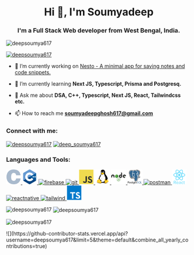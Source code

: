 <h1 align="center">Hi 👋, I'm Soumyadeep</h1>
<h3 align="center">I'm a Full Stack Web developer from West Bengal, India.</h3>

<p align="left"> <img src="https://komarev.com/ghpvc/?username=deepsoumya617&label=Profile%20views&color=0e75b6&style=flat" alt="deepsoumya617" /> </p>

<p align="left"> <a href="https://github.com/ryo-ma/github-profile-trophy"><img src="https://github-profile-trophy.vercel.app/?username=deepsoumya617" alt="deepsoumya617" /></a> </p>

- 🔭 I’m currently working on [Nesto - A minimal app for saving notes and code snippets.](https://github.com/deepsoumya617/Nesto)

- 🌱 I’m currently learning **Next JS, Typescript, Prisma and Postgresq.**

- 💬 Ask me about **DSA, C++, Typescript, Next JS, React, Tailwindcss etc.**

- 📫 How to reach me **soumyadeepghosh617@gmail.com**

<h3 align="left">Connect with me:</h3>
<p align="left">
<a href="https://linkedin.com/in/deepsoumya617" target="blank"><img align="center" src="https://raw.githubusercontent.com/rahuldkjain/github-profile-readme-generator/master/src/images/icons/Social/linked-in-alt.svg" alt="deepsoumya617" height="30" width="40" /></a>
<a href="https://www.leetcode.com/deep_soumya617" target="blank"><img align="center" src="https://raw.githubusercontent.com/rahuldkjain/github-profile-readme-generator/master/src/images/icons/Social/leet-code.svg" alt="deep_soumya617" height="30" width="40" /></a>
</p>

<h3 align="left">Languages and Tools:</h3>
<p align="left"> <a href="https://www.cprogramming.com/" target="_blank" rel="noreferrer"> <img src="https://raw.githubusercontent.com/devicons/devicon/master/icons/c/c-original.svg" alt="c" width="40" height="40"/> </a> <a href="https://www.w3schools.com/cpp/" target="_blank" rel="noreferrer"> <img src="https://raw.githubusercontent.com/devicons/devicon/master/icons/cplusplus/cplusplus-original.svg" alt="cplusplus" width="40" height="40"/> </a> <a href="https://firebase.google.com/" target="_blank" rel="noreferrer"> <img src="https://www.vectorlogo.zone/logos/firebase/firebase-icon.svg" alt="firebase" width="40" height="40"/> </a> <a href="https://git-scm.com/" target="_blank" rel="noreferrer"> <img src="https://www.vectorlogo.zone/logos/git-scm/git-scm-icon.svg" alt="git" width="40" height="40"/> </a> <a href="https://developer.mozilla.org/en-US/docs/Web/JavaScript" target="_blank" rel="noreferrer"> <img src="https://raw.githubusercontent.com/devicons/devicon/master/icons/javascript/javascript-original.svg" alt="javascript" width="40" height="40"/> </a> <a href="https://www.linux.org/" target="_blank" rel="noreferrer"> <img src="https://raw.githubusercontent.com/devicons/devicon/master/icons/linux/linux-original.svg" alt="linux" width="40" height="40"/> </a> <a href="https://nodejs.org" target="_blank" rel="noreferrer"> <img src="https://raw.githubusercontent.com/devicons/devicon/master/icons/nodejs/nodejs-original-wordmark.svg" alt="nodejs" width="40" height="40"/> </a> <a href="https://www.postgresql.org" target="_blank" rel="noreferrer"> <img src="https://raw.githubusercontent.com/devicons/devicon/master/icons/postgresql/postgresql-original-wordmark.svg" alt="postgresql" width="40" height="40"/> </a> <a href="https://postman.com" target="_blank" rel="noreferrer"> <img src="https://www.vectorlogo.zone/logos/getpostman/getpostman-icon.svg" alt="postman" width="40" height="40"/> </a> <a href="https://reactjs.org/" target="_blank" rel="noreferrer"> <img src="https://raw.githubusercontent.com/devicons/devicon/master/icons/react/react-original-wordmark.svg" alt="react" width="40" height="40"/> </a> <a href="https://reactnative.dev/" target="_blank" rel="noreferrer"> <img src="https://reactnative.dev/img/header_logo.svg" alt="reactnative" width="40" height="40"/> </a> <a href="https://tailwindcss.com/" target="_blank" rel="noreferrer"> <img src="https://www.vectorlogo.zone/logos/tailwindcss/tailwindcss-icon.svg" alt="tailwind" width="40" height="40"/> </a> <a href="https://www.typescriptlang.org/" target="_blank" rel="noreferrer"> <img src="https://raw.githubusercontent.com/devicons/devicon/master/icons/typescript/typescript-original.svg" alt="typescript" width="40" height="40"/> </a> </p>

<p><img align="left" src="https://github-readme-stats.vercel.app/api/top-langs?username=deepsoumya617&show_icons=true&locale=en&layout=compact" alt="deepsoumya617" /></p>

<p>&nbsp;<img align="center" src="https://github-readme-stats.vercel.app/api?username=deepsoumya617&show_icons=true&locale=en" alt="deepsoumya617" /></p>
<p><img align="center" src="https://nirzak-streak-stats.vercel.app/?user=deepsoumya617&theme=default&hide_border=false" alt="deepsoumya617" /></p>
![](https://github-contributor-stats.vercel.app/api?username=deepsoumya617&limit=5&theme=default&combine_all_yearly_contributions=true)

